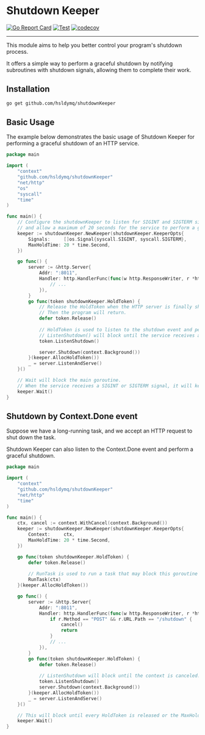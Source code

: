 # Shutdown Keeper

[![Go Report Card](https://goreportcard.com/badge/github.com/hsldymq/shutdownKeeper)](https://goreportcard.com/report/github.com/hsldymq/shutdownKeeper)
[![Test](https://github.com/hsldymq/shutdownKeeper/actions/workflows/test.yml/badge.svg)](https://github.com/hsldymq/shutdownKeeper/actions/workflows/test.yml)
[![codecov](https://codecov.io/gh/hsldymq/shutdownKeeper/branch/main/graph/badge.svg?token=JWHQP7XRMV)](https://codecov.io/gh/hsldymq/shutdownKeeper)

---

This module aims to help you better control your program's shutdown process.

It offers a simple way to perform a graceful shutdown by notifying subroutines with shutdown signals, allowing them to complete their work.

## Installation

```bash
go get github.com/hsldymq/shutdownKeeper
```

## Basic Usage
The example below demonstrates the basic usage of Shutdown Keeper for performing a graceful shutdown of an HTTP service.

```go
package main

import (
	"context"
	"github.com/hsldymq/shutdownKeeper"
	"net/http"
	"os"
	"syscall"
	"time"
)

func main() {
	// Configure the shutdownKeeper to listen for SIGINT and SIGTERM signals,
	// and allow a maximum of 20 seconds for the service to perform a graceful shutdown
	keeper := shutdownKeeper.NewKeeper(shutdownKeeper.KeeperOpts{
		Signals:     []os.Signal{syscall.SIGINT, syscall.SIGTERM},
		MaxHoldTime: 20 * time.Second,
	})

	go func() {
		server := &http.Server{
			Addr: ":8011",
			Handler: http.HandlerFunc(func(w http.ResponseWriter, r *http.Request) {
				// ...
			}),
		}
		go func(token shutdownKeeper.HoldToken) {
			// Release the HoldToken when the HTTP server is finally shut down.
			// Then the program will return.
			defer token.Release()
			
			// HoldToken is used to listen to the shutdown event and perform a graceful shutdown.
			// ListenShutdown() will block until the service receives a SIGINT or SIGTERM signal.
			token.ListenShutdown()

			server.Shutdown(context.Background())
		}(keeper.AllocHoldToken())
		_ = server.ListenAndServe()
	}()

	// Wait will block the main goroutine.
	// When the service receives a SIGINT or SIGTERM signal, it will keep blocking until every HoldToken is released or the MaxHoldTime is reached.
	keeper.Wait()
}
```

## Shutdown by Context.Done event
Suppose we have a long-running task, and we accept an HTTP request to shut down the task.

Shutdown Keeper can also listen to the Context.Done event and perform a graceful shutdown.

```go
package main

import (
	"context"
	"github.com/hsldymq/shutdownKeeper"
	"net/http"
	"time"
)

func main() {
	ctx, cancel := context.WithCancel(context.Background())
	keeper := shutdownKeeper.NewKeeper(shutdownKeeper.KeeperOpts{
		Context:     ctx,
		MaxHoldTime: 20 * time.Second,
	})

	go func(token shutdownKeeper.HoldToken) {
		defer token.Release()
		
		// RunTask is used to run a task that may block this goroutine until the context is canceled.
		RunTask(ctx)
	}(keeper.AllocHoldToken())

	go func() {
		server := &http.Server{
			Addr: ":8011",
			Handler: http.HandlerFunc(func(w http.ResponseWriter, r *http.Request) {
				if r.Method == "POST" && r.URL.Path == "/shutdown" {
					cancel()
					return
				}
				// ...
			}),
		}
		go func(token shutdownKeeper.HoldToken) {
			defer token.Release()
			
			// ListenShutdown will block until the context is canceled.
			token.ListenShutdown()
			server.Shutdown(context.Background())
		}(keeper.AllocHoldToken())
		_ = server.ListenAndServe()
	}()

	// This will block until every HoldToken is released or the MaxHoldTime is reached.
	keeper.Wait()
}
```
